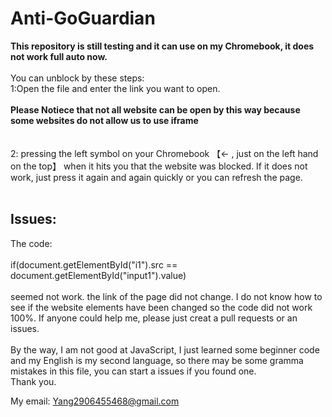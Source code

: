 # Anti-GoGuardian
**This repository is still testing and it can use on my Chromebook, it does not work full auto now.**
<br><br>
You can unblock by these steps:
<br>
1:Open the file and enter the link you want to open.
<br><br>
**Please Notiece that not all website can be open by this way because some websites do not allow us to use iframe**
<br><br><br>
2: pressing the left symbol on your Chromebook 【← , just on the left hand on the top】 when it hits you that the website was blocked.
If it does not work, just press it again and again quickly or you can refresh the page.
<br><br>
 ## Issues:
The code:
<br><br>
if(document.getElementById("i1").src == document.getElementById("input1").value)
<br><br>
seemed not work. the link of the page did not change. I do not know how to see if the website elements have been changed so the code did not work 100%.
If anyone could help me, please just creat a pull requests or an issues. 
<br><br>
By the way, I am not good at JavaScript, I just learned some beginner code and my English is my second language, so there may be some gramma mistakes in this file, you can start a issues if you found one.
<br>
Thank you.

My email:
Yang2906455468@gmail.com
